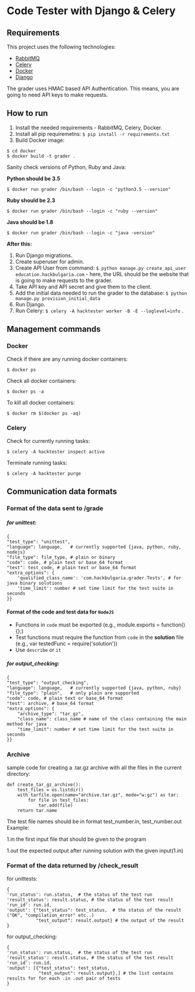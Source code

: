 # Code Tester with Django & Celery

## Requirements

This project uses the following technologies:

* [RabbitMQ](https://www.rabbitmq.com/install-debian.html)
* [Celery](http://www.celeryproject.org/)
* [Docker](https://www.docker.com/)
* [Django](https://www.djangoproject.com/)

The grader uses HMAC based API Authentication. This means, you are going to need API keys to make requests.

## How to run

1. Install the needed requirements - RabbitMQ, Celery, Docker.
2. Install all pip requiremetns: `$ pip install -r requirements.txt`
3. Build Docker image:

```
$ cd docker
$ docker build -t grader .
```

Sanity check versions of Python, Ruby and Java:

**Python should be 3.5**

```
$ docker run grader /bin/bash --login -c "python3.5 --version"
```

**Ruby should be 2.3**

```
$ docker run grader /bin/bash --login -c "ruby --version"
```

**Java should be 1.8**

```
$ docker run grader /bin/bash --login -c "java -version"
```

**After this:**

1. Run Django migrations.
2. Create superuser for admin.
3. Create API User from command: `$ python manage.py create_api_user education.hackbulgaria.com` - here, the URL should be the website that is going to make requests to the grader.
4. Take API key and API secret and give them to the client.
5. Add the initial data needed to run the grader to the database: `$ python manage.py provision_initial_data`
6. Run Django.
7. Run Celery: `$ celery -A hacktester worker -B -E --loglevel=info` .

## Management commands

### Docker

Check if there are any running docker containers:

```
$ docker ps
```

Check all docker containers:

```
$ docker ps -a
```

To kill all docker containers:

```
$ docker rm $(docker ps -aq)
```

### Celery

Check for currently running tasks:

```
$ celery -A hacktester inspect active
```

Terminate running tasks:

```
$ celery -A hacktester purge
```

## Communication data formats

### Format of the data sent to /grade

##### for unittest:

    {
    "test_type": "unittest",
    "language": language,   # currently supported {java, python, ruby, nodejs}
    "file_type": file_type, # plain or binary
    "code": code, # plain text or base_64 format
    "test": test_code, # plain text or base_64 format
    "extra_options": {
        'qualified_class_name': 'com.hackbulgaria.grader.Tests', # for java binary solutions
        'time_limit': number # set time limit for the test suite in seconds
    }}

#### Format of the **code** and **test** data for `NodeJS`

* Functions in `code` must be exported (e.g., module.exports = function() {};)
* Test functions must require the function from `code` in the **solution** file (e.g., var testedFunc = require('solution'))
* Use `describe` or `it`



##### for output_checking:

    {
    "test_type": "output_checking",
    "language": language,   # currently supported {java, python, ruby}
    "file_type": "plain",   # only plain are supported
    "code": code, # plain text or base_64 format
    "test": archive, # base_64 format
    "extra_options": {
        "archive_type": "tar_gz",
        "class_name": class_name # name of the class containing the main method for java
        "time_limit": number # set time limit for the test suite in seconds
    }}

### Archive

sample code for creating a .tar.gz archive with all the files in the current directory:


    def create_tar_gz_archive():
        test_files = os.listdir()
        with tarfile.open(name="archive.tar.gz", mode="w:gz") as tar:
            for file in test_files:
                tar.add(file)
        return tar.name

The test file names should be in format test\_number.in, test_number.out
Example:

 1.in the first input file that should be given to the program

 1.out the expected output after running solution with the given input(1.in)


### Format of the data returned by /check_result

for unittests:

    {
    'run_status': run.status,  # the status of the test run
    'result_status': result.status, # the status of the test result
    'run_id': run.id,
    'output': {"test_status": test_status,  # the status of the result ("OK", "compilation_error" etc..)
               "test_output": result.output} # the output of the result
    }


for output_checking:

    {
    'run_status': run.status,  # the status of the test run
    'result_status': result.status, # the status of the test result
    'run_id': run.id,
    'output': [{"test_status": test_status,
                "test_output": result.output},] # the list contains results for for each .in .out pair of tests
    }
